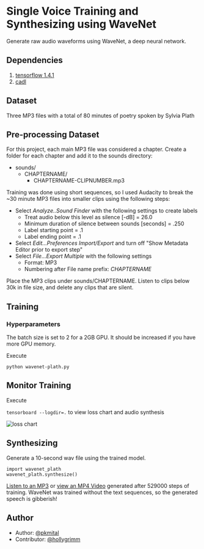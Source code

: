 # Single Voice Training and Synthesizing using WaveNet

Generate raw audio waveforms using WaveNet, a deep neural network.

## Dependencies

1. [tensorflow 1.4.1](https://www.tensorflow.org/install/)
1. [cadl](https://github.com/pkmital/pycadl)

## Dataset

Three MP3 files with a total of 80 minutes of poetry spoken by Sylvia Plath

## Pre-processing Dataset

For this project, each main MP3 file was considered a chapter. Create a folder for each chapter and add it to the sounds directory:

* sounds/
    * CHAPTERNAME/
        * CHAPTERNAME-CLIPNUMBER.mp3

Training was done using short sequences, so I used Audacity to break the ~30 minute MP3 files into smaller clips using the following steps:

* Select *Analyze..Sound Finder* with the following settings to create labels
  * Treat audio below this level as silence [-dB] = 26.0
  * Minimum duration of silence between sounds [seconds] = .250
  * Label starting point = .1
  * Label ending point = .1
* Select *Edit...Preferences Import/Export* and turn off "Show Metadata Editor prior to export step"
* Select *File...Export Multiple* with the following settings
  * Format: MP3
  * Numbering after File name prefix: *CHAPTERNAME*

Place the MP3 clips under sounds/CHAPTERNAME. Listen to clips below 30k in file size, and delete any clips that are silent.


## Training

### Hyperparameters
The batch size is set to 2 for a 2GB GPU. It should be increased if you have more GPU memory.

Execute

```python wavenet-plath.py```

## Monitor Training

Execute

```tensorboard --logdir=.``` to view loss chart and audio synthesis

![loss chart](chart_loss_52900_2018-03-29.png "Loss chart after 529000 steps of training")


## Synthesizing
Generate a 10-second wav file using the trained model.

```
import wavenet_plath
wavenet_plath.synthesize()
```

[Listen to an MP3](synthesis_52900_2018-03-29.mp3) or [view an MP4 Video](synthesis_52900_2018-03-29.mp4) generated after 529000 steps of training. WaveNet was trained without the text sequences, so the generated speech is gibberish!

## Author
- Author: [@pkmital](https://github.com/pkmital)
- Contributor: [@hollygrimm](https://github.com/hollygrimm)